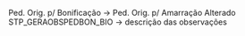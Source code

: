 Ped. Orig. p/ Bonificação → Ped. Orig. p/ Amarração
	Alterado  STP_GERAOBSPEDBON_BIO → descrição das observações